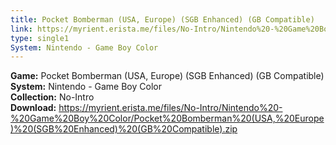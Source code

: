 ```yaml
---
title: Pocket Bomberman (USA, Europe) (SGB Enhanced) (GB Compatible)
link: https://myrient.erista.me/files/No-Intro/Nintendo%20-%20Game%20Boy%20Color/Pocket%20Bomberman%20(USA,%20Europe)%20(SGB%20Enhanced)%20(GB%20Compatible).zip
type: single1
System: Nintendo - Game Boy Color
---
```

<b>Game:</b> Pocket Bomberman (USA, Europe) (SGB Enhanced) (GB Compatible)<br>
<b>System:</b> Nintendo - Game Boy Color<br>
<b>Collection:</b> No-Intro<br>
<b>Download:</b> https://myrient.erista.me/files/No-Intro/Nintendo%20-%20Game%20Boy%20Color/Pocket%20Bomberman%20(USA,%20Europe)%20(SGB%20Enhanced)%20(GB%20Compatible).zip